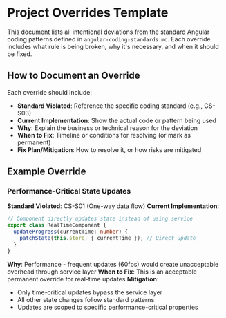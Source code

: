 # Project Overrides Template

This document lists all intentional deviations from the standard Angular coding patterns defined in `angular-coding-standards.md`. Each override includes what rule is being broken, why it's necessary, and when it should be fixed.

## How to Document an Override

Each override should include:
- **Standard Violated**: Reference the specific coding standard (e.g., CS-S03)
- **Current Implementation**: Show the actual code or pattern being used
- **Why**: Explain the business or technical reason for the deviation
- **When to Fix**: Timeline or conditions for resolving (or mark as permanent)
- **Fix Plan/Mitigation**: How to resolve it, or how risks are mitigated

## Example Override

### Performance-Critical State Updates
**Standard Violated**: CS-S01 (One-way data flow)
**Current Implementation**: 
```typescript
// Component directly updates state instead of using service
export class RealTimeComponent {
  updateProgress(currentTime: number) {
    patchState(this.store, { currentTime }); // Direct update
  }
}
```
**Why**: Performance - frequent updates (60fps) would create unacceptable overhead through service layer
**When to Fix**: This is an acceptable permanent override for real-time updates
**Mitigation**: 
- Only time-critical updates bypass the service layer
- All other state changes follow standard patterns
- Updates are scoped to specific performance-critical properties
